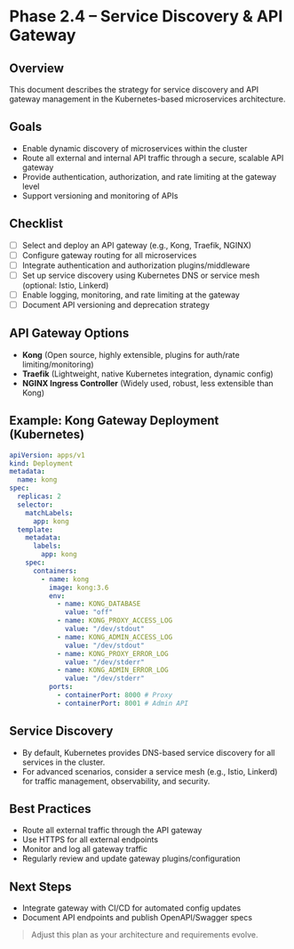 # Phase 2.4 – Service Discovery & API Gateway

## Overview
This document describes the strategy for service discovery and API gateway management in the Kubernetes-based microservices architecture.

## Goals
- Enable dynamic discovery of microservices within the cluster
- Route all external and internal API traffic through a secure, scalable API gateway
- Provide authentication, authorization, and rate limiting at the gateway level
- Support versioning and monitoring of APIs

## Checklist
- [ ] Select and deploy an API gateway (e.g., Kong, Traefik, NGINX)
- [ ] Configure gateway routing for all microservices
- [ ] Integrate authentication and authorization plugins/middleware
- [ ] Set up service discovery using Kubernetes DNS or service mesh (optional: Istio, Linkerd)
- [ ] Enable logging, monitoring, and rate limiting at the gateway
- [ ] Document API versioning and deprecation strategy

## API Gateway Options
- **Kong** (Open source, highly extensible, plugins for auth/rate limiting/monitoring)
- **Traefik** (Lightweight, native Kubernetes integration, dynamic config)
- **NGINX Ingress Controller** (Widely used, robust, less extensible than Kong)

## Example: Kong Gateway Deployment (Kubernetes)
```yaml
apiVersion: apps/v1
kind: Deployment
metadata:
  name: kong
spec:
  replicas: 2
  selector:
    matchLabels:
      app: kong
  template:
    metadata:
      labels:
        app: kong
    spec:
      containers:
        - name: kong
          image: kong:3.6
          env:
            - name: KONG_DATABASE
              value: "off"
            - name: KONG_PROXY_ACCESS_LOG
              value: "/dev/stdout"
            - name: KONG_ADMIN_ACCESS_LOG
              value: "/dev/stdout"
            - name: KONG_PROXY_ERROR_LOG
              value: "/dev/stderr"
            - name: KONG_ADMIN_ERROR_LOG
              value: "/dev/stderr"
          ports:
            - containerPort: 8000 # Proxy
            - containerPort: 8001 # Admin API
```

## Service Discovery
- By default, Kubernetes provides DNS-based service discovery for all services in the cluster.
- For advanced scenarios, consider a service mesh (e.g., Istio, Linkerd) for traffic management, observability, and security.

## Best Practices
- Route all external traffic through the API gateway
- Use HTTPS for all external endpoints
- Monitor and log all gateway traffic
- Regularly review and update gateway plugins/configuration

## Next Steps
- Integrate gateway with CI/CD for automated config updates
- Document API endpoints and publish OpenAPI/Swagger specs

> Adjust this plan as your architecture and requirements evolve.
